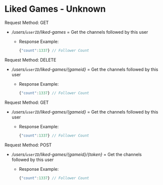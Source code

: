 # Liked Games - Unknown

Request Method: GET

* */users/`userID`/liked-games* = Get the channels followed by this user
  * Response Example:

     ```js
     {"count":1337} // Follower Count
     ```

Request Method: DELETE

* */users/`userID`/liked-games/{gameid}* = Get the channels followed by this user
  * Response Example:

     ```js
     {"count":1337} // Follower Count
     ```

Request Method: GET

* */users/`userID`/liked-games/{gameid}* = Get the channels followed by this user
  * Response Example:

     ```js
     {"count":1337} // Follower Count
     ```

Request Method: POST

* */users/`userID`/liked-games/{gameid}/{token}* = Get the channels followed by this user
  * Response Example:

     ```js
     {"count":1337} // Follower Count
     ```
